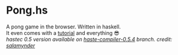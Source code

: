 # Pong.hs
A pong game in the browser. Written in haskell.  
It even comes with a [tutorial](http://ifeanyi.co/posts/client-side-haskell/) and everything :sunglasses:  
*hastec 0.5 version available on [haste-compiler-0.5.4](https://github.com/iffyio/pong.hs/tree/haste-compiler-0.5.4) branch. credit: [salamynder](https://github.com/salamynder)*
